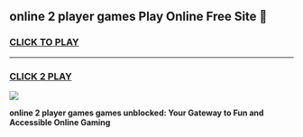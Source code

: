 
## online 2 player games Play Online Free Site 👋
<h3>
<a href="https://download.freeplayer.one?title=online_2_player_games&ref=21F">CLICK TO PLAY</a></h3>
<hr>

<h3>
<a href="https://download.freeplayer.one?title=online_2_player_games&ref=21F">CLICK 2 PLAY</a>
  
</h3>

<a href="https://download.freeplayer.one?title=online_2_player_games&ref=21F"><img src="https://cdnb.artstation.com/p/assets/images/images/032/539/853/original/anto-thomas-button-gif.gif"></a>


**online 2 player games games unblocked: Your Gateway to Fun and Accessible Online Gaming**

